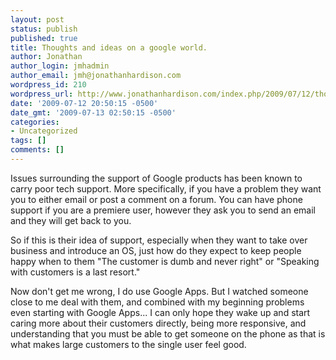 ```yaml
---
layout: post
status: publish
published: true
title: Thoughts and ideas on a google world.
author: Jonathan
author_login: jmhadmin
author_email: jmh@jonathanhardison.com
wordpress_id: 210
wordpress_url: http://www.jonathanhardison.com/index.php/2009/07/12/thoughts-and-ideas-on-a-google-world/
date: '2009-07-12 20:50:15 -0500'
date_gmt: '2009-07-13 02:50:15 -0500'
categories:
- Uncategorized
tags: []
comments: []
---
```

Issues surrounding the support of Google products has been known to carry poor tech support. More specifically, if you have a problem they want you to either email or post a comment on a forum. You can have phone support if you are a premiere user, however they ask you to send an email and they will get back to you.

So if this is their idea of support, especially when they want to take over business and introduce an OS, just how do they expect to keep people happy when to them "The customer is dumb and never right" or "Speaking with customers is a last resort."

Now don't get me wrong, I do use Google Apps. But I watched someone close to me deal with them, and combined with my beginning problems even starting with Google Apps... I can only hope they wake up and start caring more about their customers directly, being more responsive, and understanding that you must be able to get someone on the phone as that is what makes large customers to the single user feel good.
